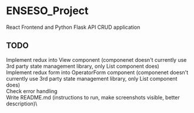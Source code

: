 # ENSESO_Project

React Frontend and Python Flask API CRUD application

## TODO

Implement redux into View component (componenet doesn't currently use 3rd party state management library, only List component does)\
Implement redux form into OperatorForm component  (componenet doesn't currently use 3rd party state management library, only List component does)\
Check error handling\
Write README.md (instructions to run, make screenshots visible, better description)\
